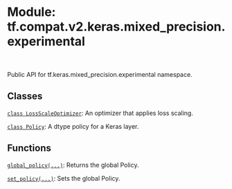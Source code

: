 <div itemscope itemtype="http://developers.google.com/ReferenceObject">
<meta itemprop="name" content="tf.compat.v2.keras.mixed_precision.experimental" />
<meta itemprop="path" content="Stable" />
</div>

# Module: tf.compat.v2.keras.mixed_precision.experimental


<table class="tfo-notebook-buttons tfo-api" align="left">
</table>



Public API for tf.keras.mixed_precision.experimental namespace.



## Classes

[`class LossScaleOptimizer`](../../../../../tf/keras/mixed_precision/experimental/LossScaleOptimizer.md): An optimizer that applies loss scaling.

[`class Policy`](../../../../../tf/keras/mixed_precision/experimental/Policy.md): A dtype policy for a Keras layer.

## Functions

[`global_policy(...)`](../../../../../tf/keras/mixed_precision/experimental/global_policy.md): Returns the global Policy.

[`set_policy(...)`](../../../../../tf/keras/mixed_precision/experimental/set_policy.md): Sets the global Policy.



